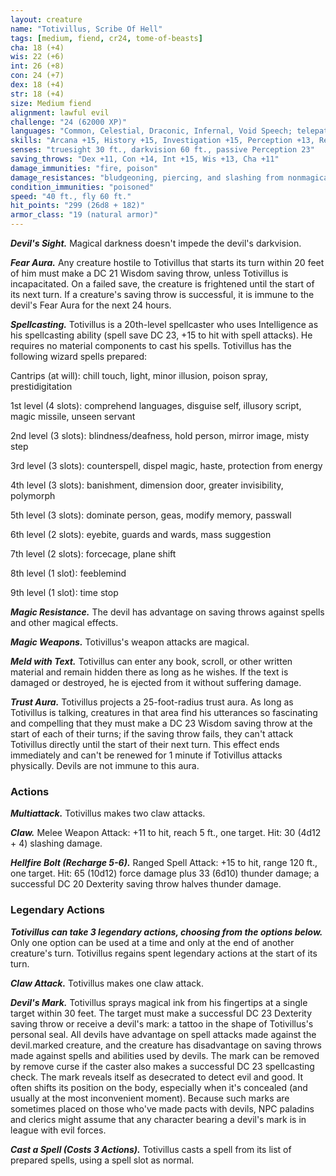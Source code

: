 ```yaml
---
layout: creature
name: "Totivillus, Scribe Of Hell"
tags: [medium, fiend, cr24, tome-of-beasts]
cha: 18 (+4)
wis: 22 (+6)
int: 26 (+8)
con: 24 (+7)
dex: 18 (+4)
str: 18 (+4)
size: Medium fiend
alignment: lawful evil
challenge: "24 (62000 XP)"
languages: "Common, Celestial, Draconic, Infernal, Void Speech; telepathy 120 ft."
skills: "Arcana +15, History +15, Investigation +15, Perception +13, Religion +15"
senses: "truesight 30 ft., darkvision 60 ft., passive Perception 23"
saving_throws: "Dex +11, Con +14, Int +15, Wis +13, Cha +11"
damage_immunities: "fire, poison"
damage_resistances: "bludgeoning, piercing, and slashing from nonmagical weapons"
condition_immunities: "poisoned"
speed: "40 ft., fly 60 ft."
hit_points: "299 (26d8 + 182)"
armor_class: "19 (natural armor)"
---
```


***Devil's Sight.*** Magical darkness doesn't impede the devil's darkvision.

***Fear Aura.*** Any creature hostile to Totivillus that starts its turn within 20 feet of him must make a DC 21 Wisdom saving throw, unless Totivillus is incapacitated. On a failed save, the creature is frightened until the start of its next turn. If a creature's saving throw is successful, it is immune to the devil's Fear Aura for the next 24 hours.

***Spellcasting.*** Totivillus is a 20th-level spellcaster who uses Intelligence as his spellcasting ability (spell save DC 23, +15 to hit with spell attacks). He requires no material components to cast his spells. Totivillus has the following wizard spells prepared:

Cantrips (at will): chill touch, light, minor illusion, poison spray, prestidigitation

1st level (4 slots): comprehend languages, disguise self, illusory script, magic missile, unseen servant

2nd level (3 slots): blindness/deafness, hold person, mirror image, misty step

3rd level (3 slots): counterspell, dispel magic, haste, protection from energy

4th level (3 slots): banishment, dimension door, greater invisibility, polymorph

5th level (3 slots): dominate person, geas, modify memory, passwall

6th level (2 slots): eyebite, guards and wards, mass suggestion

7th level (2 slots): forcecage, plane shift

8th level (1 slot): feeblemind

9th level (1 slot): time stop

***Magic Resistance.*** The devil has advantage on saving throws against spells and other magical effects.

***Magic Weapons.*** Totivillus's weapon attacks are magical.

***Meld with Text.*** Totivillus can enter any book, scroll, or other written material and remain hidden there as long as he wishes. If the text is damaged or destroyed, he is ejected from it without suffering damage.

***Trust Aura.*** Totivillus projects a 25-foot-radius trust aura. As long as Totivillus is talking, creatures in that area find his utterances so fascinating and compelling that they must make a DC 23 Wisdom saving throw at the start of each of their turns; if the saving throw fails, they can't attack Totivillus directly until the start of their next turn. This effect ends immediately and can't be renewed for 1 minute if Totivillus attacks physically. Devils are not immune to this aura.

### Actions

***Multiattack.*** Totivillus makes two claw attacks.

***Claw.*** Melee Weapon Attack: +11 to hit, reach 5 ft., one target. Hit: 30 (4d12 + 4) slashing damage.

***Hellfire Bolt (Recharge 5-6).*** Ranged Spell Attack: +15 to hit, range 120 ft., one target. Hit: 65 (10d12) force damage plus 33 (6d10) thunder damage; a successful DC 20 Dexterity saving throw halves thunder damage.

### Legendary Actions

***Totivillus can take 3 legendary actions, choosing from the options below.*** Only one option can be used at a time and only at the end of another creature's turn. Totivillus regains spent legendary actions at the start of its turn.

***Claw Attack.*** Totivillus makes one claw attack.

***Devil's Mark.*** Totivillus sprays magical ink from his fingertips at a single target within 30 feet. The target must make a successful DC 23 Dexterity saving throw or receive a devil's mark: a tattoo in the shape of Totivillus's personal seal. All devils have advantage on spell attacks made against the devil.marked creature, and the creature has disadvantage on saving throws made against spells and abilities used by devils. The mark can be removed by remove curse if the caster also makes a successful DC 23 spellcasting check. The mark reveals itself as desecrated to detect evil and good. It often shifts its position on the body, especially when it's concealed (and usually at the most inconvenient moment). Because such marks are sometimes placed on those who've made pacts with devils, NPC paladins and clerics might assume that any character bearing a devil's mark is in league with evil forces.

***Cast a Spell (Costs 3 Actions).*** Totivillus casts a spell from its list of prepared spells, using a spell slot as normal.

